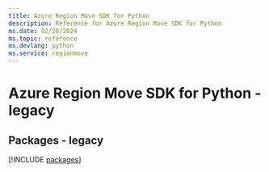 ```yaml
---
title: Azure Region Move SDK for Python
description: Reference for Azure Region Move SDK for Python
ms.date: 02/28/2024
ms.topic: reference
ms.devlang: python
ms.service: regionmove
---
```

# Azure Region Move SDK for Python - legacy
## Packages - legacy
[!INCLUDE [packages](region-move-index.md)]